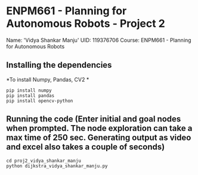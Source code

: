 # ENPM661 - Planning for Autonomous Robots - Project 2
Name: 'Vidya Shankar Manju'
UID: 119376706
Course:  ENPM661 - Planning for Autonomous Robots

## Installing the dependencies
*To install Numpy, Pandas, CV2 *
```
pip install numpy
pip install pandas
pip install opencv-python
```

## Running the code   (Enter initial and goal nodes when prompted. The node exploration can take a max time of 250 sec. Generating output as video and excel also takes a couple of seconds) 
```
cd proj2_vidya_shankar_manju
python dijkstra_vidya_shankar_manju.py

```





